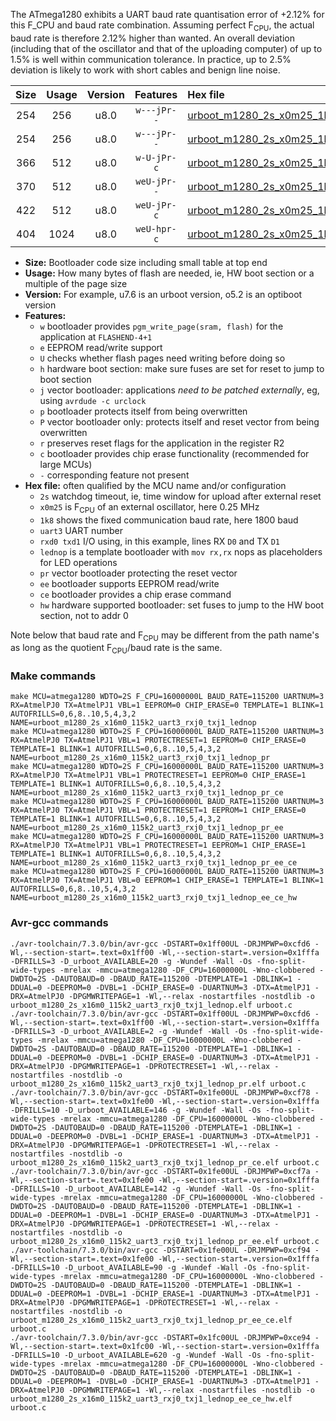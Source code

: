 The ATmega1280 exhibits a UART baud rate quantisation error of +2.12% for this F_CPU and baud rate combination. Assuming perfect F<sub>CPU</sub>, the actual baud rate is therefore 2.12% higher than wanted. An overall deviation (including that of the oscillator and that of the uploading computer) of up to 1.5% is well within communication tolerance. In practice, up to 2.5% deviation is likely to work with short cables and benign line noise.

|Size|Usage|Version|Features|Hex file|
|:-:|:-:|:-:|:-:|:--|
|254|256|u8.0|`w---jPr--`|[urboot_m1280_2s_x0m25_1k8_uart3_rxj0_txj1_lednop.hex](https://raw.githubusercontent.com/stefanrueger/urboot.hex/main/mcus/atmega1280/watchdog_2_s/external_oscillator_x/%2B0m250000_hz/%2B%2B%2B1k8_baud/uart3_rxj0_txj1/lednop/urboot_m1280_2s_x0m25_1k8_uart3_rxj0_txj1_lednop.hex)|
|254|256|u8.0|`w---jPr--`|[urboot_m1280_2s_x0m25_1k8_uart3_rxj0_txj1_lednop_pr.hex](https://raw.githubusercontent.com/stefanrueger/urboot.hex/main/mcus/atmega1280/watchdog_2_s/external_oscillator_x/%2B0m250000_hz/%2B%2B%2B1k8_baud/uart3_rxj0_txj1/lednop/urboot_m1280_2s_x0m25_1k8_uart3_rxj0_txj1_lednop_pr.hex)|
|366|512|u8.0|`w-U-jPr-c`|[urboot_m1280_2s_x0m25_1k8_uart3_rxj0_txj1_lednop_pr_ce.hex](https://raw.githubusercontent.com/stefanrueger/urboot.hex/main/mcus/atmega1280/watchdog_2_s/external_oscillator_x/%2B0m250000_hz/%2B%2B%2B1k8_baud/uart3_rxj0_txj1/lednop/urboot_m1280_2s_x0m25_1k8_uart3_rxj0_txj1_lednop_pr_ce.hex)|
|370|512|u8.0|`weU-jPr--`|[urboot_m1280_2s_x0m25_1k8_uart3_rxj0_txj1_lednop_pr_ee.hex](https://raw.githubusercontent.com/stefanrueger/urboot.hex/main/mcus/atmega1280/watchdog_2_s/external_oscillator_x/%2B0m250000_hz/%2B%2B%2B1k8_baud/uart3_rxj0_txj1/lednop/urboot_m1280_2s_x0m25_1k8_uart3_rxj0_txj1_lednop_pr_ee.hex)|
|422|512|u8.0|`weU-jPr-c`|[urboot_m1280_2s_x0m25_1k8_uart3_rxj0_txj1_lednop_pr_ee_ce.hex](https://raw.githubusercontent.com/stefanrueger/urboot.hex/main/mcus/atmega1280/watchdog_2_s/external_oscillator_x/%2B0m250000_hz/%2B%2B%2B1k8_baud/uart3_rxj0_txj1/lednop/urboot_m1280_2s_x0m25_1k8_uart3_rxj0_txj1_lednop_pr_ee_ce.hex)|
|404|1024|u8.0|`weU-hpr-c`|[urboot_m1280_2s_x0m25_1k8_uart3_rxj0_txj1_lednop_ee_ce_hw.hex](https://raw.githubusercontent.com/stefanrueger/urboot.hex/main/mcus/atmega1280/watchdog_2_s/external_oscillator_x/%2B0m250000_hz/%2B%2B%2B1k8_baud/uart3_rxj0_txj1/lednop/urboot_m1280_2s_x0m25_1k8_uart3_rxj0_txj1_lednop_ee_ce_hw.hex)|

- **Size:** Bootloader code size including small table at top end
- **Usage:** How many bytes of flash are needed, ie, HW boot section or a multiple of the page size
- **Version:** For example, u7.6 is an urboot version, o5.2 is an optiboot version
- **Features:**
  + `w` bootloader provides `pgm_write_page(sram, flash)` for the application at `FLASHEND-4+1`
  + `e` EEPROM read/write support
  + `U` checks whether flash pages need writing before doing so
  + `h` hardware boot section: make sure fuses are set for reset to jump to boot section
  + `j` vector bootloader: applications *need to be patched externally*, eg, using `avrdude -c urclock`
  + `p` bootloader protects itself from being overwritten
  + `P` vector bootloader only: protects itself and reset vector from being overwritten
  + `r` preserves reset flags for the application in the register R2
  + `c` bootloader provides chip erase functionality (recommended for large MCUs)
  + `-` corresponding feature not present
- **Hex file:** often qualified by the MCU name and/or configuration
  + `2s` watchdog timeout, ie, time window for upload after external reset
  + `x0m25` is F<sub>CPU</sub> of an external oscillator, here 0.25 MHz
  + `1k8` shows the fixed communication baud rate, here 1800 baud
  + `uart3` UART number
  + `rxd0 txd1` I/O using, in this example, lines RX `D0` and TX `D1`
  + `lednop` is a template bootloader with `mov rx,rx` nops as placeholders for LED operations
  + `pr` vector bootloader protecting the reset vector
  + `ee` bootloader supports EEPROM read/write
  + `ce` bootloader provides a chip erase command
  + `hw` hardware supported bootloader: set fuses to jump to the HW boot section, not to addr 0


Note below that baud rate and F<sub>CPU</sub> may be different from the path name's as long as the quotient F<sub>CPU</sub>/baud rate is the same.

### Make commands
```
make MCU=atmega1280 WDTO=2S F_CPU=16000000L BAUD_RATE=115200 UARTNUM=3 RX=AtmelPJ0 TX=AtmelPJ1 VBL=1 EEPROM=0 CHIP_ERASE=0 TEMPLATE=1 BLINK=1 AUTOFRILLS=0,6,8..10,5,4,3,2 NAME=urboot_m1280_2s_x16m0_115k2_uart3_rxj0_txj1_lednop
make MCU=atmega1280 WDTO=2S F_CPU=16000000L BAUD_RATE=115200 UARTNUM=3 RX=AtmelPJ0 TX=AtmelPJ1 VBL=1 PROTECTRESET=1 EEPROM=0 CHIP_ERASE=0 TEMPLATE=1 BLINK=1 AUTOFRILLS=0,6,8..10,5,4,3,2 NAME=urboot_m1280_2s_x16m0_115k2_uart3_rxj0_txj1_lednop_pr
make MCU=atmega1280 WDTO=2S F_CPU=16000000L BAUD_RATE=115200 UARTNUM=3 RX=AtmelPJ0 TX=AtmelPJ1 VBL=1 PROTECTRESET=1 EEPROM=0 CHIP_ERASE=1 TEMPLATE=1 BLINK=1 AUTOFRILLS=0,6,8..10,5,4,3,2 NAME=urboot_m1280_2s_x16m0_115k2_uart3_rxj0_txj1_lednop_pr_ce
make MCU=atmega1280 WDTO=2S F_CPU=16000000L BAUD_RATE=115200 UARTNUM=3 RX=AtmelPJ0 TX=AtmelPJ1 VBL=1 PROTECTRESET=1 EEPROM=1 CHIP_ERASE=0 TEMPLATE=1 BLINK=1 AUTOFRILLS=0,6,8..10,5,4,3,2 NAME=urboot_m1280_2s_x16m0_115k2_uart3_rxj0_txj1_lednop_pr_ee
make MCU=atmega1280 WDTO=2S F_CPU=16000000L BAUD_RATE=115200 UARTNUM=3 RX=AtmelPJ0 TX=AtmelPJ1 VBL=1 PROTECTRESET=1 EEPROM=1 CHIP_ERASE=1 TEMPLATE=1 BLINK=1 AUTOFRILLS=0,6,8..10,5,4,3,2 NAME=urboot_m1280_2s_x16m0_115k2_uart3_rxj0_txj1_lednop_pr_ee_ce
make MCU=atmega1280 WDTO=2S F_CPU=16000000L BAUD_RATE=115200 UARTNUM=3 RX=AtmelPJ0 TX=AtmelPJ1 VBL=0 EEPROM=1 CHIP_ERASE=1 TEMPLATE=1 BLINK=1 AUTOFRILLS=0,6,8..10,5,4,3,2 NAME=urboot_m1280_2s_x16m0_115k2_uart3_rxj0_txj1_lednop_ee_ce_hw
```

### Avr-gcc commands
```
./avr-toolchain/7.3.0/bin/avr-gcc -DSTART=0x1ff00UL -DRJMPWP=0xcfd6 -Wl,--section-start=.text=0x1ff00 -Wl,--section-start=.version=0x1fffa -DFRILLS=3 -D_urboot_AVAILABLE=20 -g -Wundef -Wall -Os -fno-split-wide-types -mrelax -mmcu=atmega1280 -DF_CPU=16000000L -Wno-clobbered -DWDTO=2S -DAUTOBAUD=0 -DBAUD_RATE=115200 -DTEMPLATE=1 -DBLINK=1 -DDUAL=0 -DEEPROM=0 -DVBL=1 -DCHIP_ERASE=0 -DUARTNUM=3 -DTX=AtmelPJ1 -DRX=AtmelPJ0 -DPGMWRITEPAGE=1 -Wl,--relax -nostartfiles -nostdlib -o urboot_m1280_2s_x16m0_115k2_uart3_rxj0_txj1_lednop.elf urboot.c
./avr-toolchain/7.3.0/bin/avr-gcc -DSTART=0x1ff00UL -DRJMPWP=0xcfd6 -Wl,--section-start=.text=0x1ff00 -Wl,--section-start=.version=0x1fffa -DFRILLS=3 -D_urboot_AVAILABLE=2 -g -Wundef -Wall -Os -fno-split-wide-types -mrelax -mmcu=atmega1280 -DF_CPU=16000000L -Wno-clobbered -DWDTO=2S -DAUTOBAUD=0 -DBAUD_RATE=115200 -DTEMPLATE=1 -DBLINK=1 -DDUAL=0 -DEEPROM=0 -DVBL=1 -DCHIP_ERASE=0 -DUARTNUM=3 -DTX=AtmelPJ1 -DRX=AtmelPJ0 -DPGMWRITEPAGE=1 -DPROTECTRESET=1 -Wl,--relax -nostartfiles -nostdlib -o urboot_m1280_2s_x16m0_115k2_uart3_rxj0_txj1_lednop_pr.elf urboot.c
./avr-toolchain/7.3.0/bin/avr-gcc -DSTART=0x1fe00UL -DRJMPWP=0xcf78 -Wl,--section-start=.text=0x1fe00 -Wl,--section-start=.version=0x1fffa -DFRILLS=10 -D_urboot_AVAILABLE=146 -g -Wundef -Wall -Os -fno-split-wide-types -mrelax -mmcu=atmega1280 -DF_CPU=16000000L -Wno-clobbered -DWDTO=2S -DAUTOBAUD=0 -DBAUD_RATE=115200 -DTEMPLATE=1 -DBLINK=1 -DDUAL=0 -DEEPROM=0 -DVBL=1 -DCHIP_ERASE=1 -DUARTNUM=3 -DTX=AtmelPJ1 -DRX=AtmelPJ0 -DPGMWRITEPAGE=1 -DPROTECTRESET=1 -Wl,--relax -nostartfiles -nostdlib -o urboot_m1280_2s_x16m0_115k2_uart3_rxj0_txj1_lednop_pr_ce.elf urboot.c
./avr-toolchain/7.3.0/bin/avr-gcc -DSTART=0x1fe00UL -DRJMPWP=0xcf7a -Wl,--section-start=.text=0x1fe00 -Wl,--section-start=.version=0x1fffa -DFRILLS=10 -D_urboot_AVAILABLE=142 -g -Wundef -Wall -Os -fno-split-wide-types -mrelax -mmcu=atmega1280 -DF_CPU=16000000L -Wno-clobbered -DWDTO=2S -DAUTOBAUD=0 -DBAUD_RATE=115200 -DTEMPLATE=1 -DBLINK=1 -DDUAL=0 -DEEPROM=1 -DVBL=1 -DCHIP_ERASE=0 -DUARTNUM=3 -DTX=AtmelPJ1 -DRX=AtmelPJ0 -DPGMWRITEPAGE=1 -DPROTECTRESET=1 -Wl,--relax -nostartfiles -nostdlib -o urboot_m1280_2s_x16m0_115k2_uart3_rxj0_txj1_lednop_pr_ee.elf urboot.c
./avr-toolchain/7.3.0/bin/avr-gcc -DSTART=0x1fe00UL -DRJMPWP=0xcf94 -Wl,--section-start=.text=0x1fe00 -Wl,--section-start=.version=0x1fffa -DFRILLS=10 -D_urboot_AVAILABLE=90 -g -Wundef -Wall -Os -fno-split-wide-types -mrelax -mmcu=atmega1280 -DF_CPU=16000000L -Wno-clobbered -DWDTO=2S -DAUTOBAUD=0 -DBAUD_RATE=115200 -DTEMPLATE=1 -DBLINK=1 -DDUAL=0 -DEEPROM=1 -DVBL=1 -DCHIP_ERASE=1 -DUARTNUM=3 -DTX=AtmelPJ1 -DRX=AtmelPJ0 -DPGMWRITEPAGE=1 -DPROTECTRESET=1 -Wl,--relax -nostartfiles -nostdlib -o urboot_m1280_2s_x16m0_115k2_uart3_rxj0_txj1_lednop_pr_ee_ce.elf urboot.c
./avr-toolchain/7.3.0/bin/avr-gcc -DSTART=0x1fc00UL -DRJMPWP=0xce94 -Wl,--section-start=.text=0x1fc00 -Wl,--section-start=.version=0x1fffa -DFRILLS=10 -D_urboot_AVAILABLE=620 -g -Wundef -Wall -Os -fno-split-wide-types -mrelax -mmcu=atmega1280 -DF_CPU=16000000L -Wno-clobbered -DWDTO=2S -DAUTOBAUD=0 -DBAUD_RATE=115200 -DTEMPLATE=1 -DBLINK=1 -DDUAL=0 -DEEPROM=1 -DVBL=0 -DCHIP_ERASE=1 -DUARTNUM=3 -DTX=AtmelPJ1 -DRX=AtmelPJ0 -DPGMWRITEPAGE=1 -Wl,--relax -nostartfiles -nostdlib -o urboot_m1280_2s_x16m0_115k2_uart3_rxj0_txj1_lednop_ee_ce_hw.elf urboot.c
```

